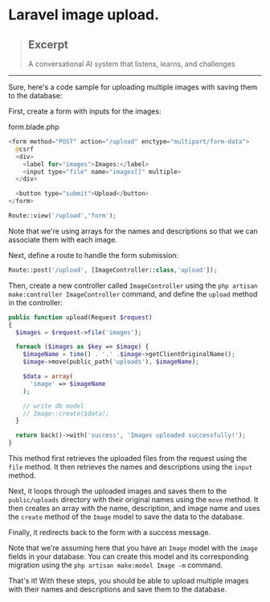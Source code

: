 # Laravel image upload.

> ## Excerpt
> A conversational AI system that listens, learns, and challenges

---
Sure, here's a code sample for uploading multiple images with  saving them to the database:

First, create a form with inputs for the images:

form.blade.php
```php
<form method="POST" action="/upload" enctype="multipart/form-data">
  @csrf
  <div>
    <label for="images">Images:</label>
    <input type="file" name="images[]" multiple>
  </div>

  <button type="submit">Upload</button>
</form>

```

```php
Route::view('/upload','form');
```

Note that we're using arrays for the names and descriptions so that we can associate them with each image.

Next, define a route to handle the form submission:

```php
Route::post('/upload', [ImageController::class,'upload']);

```

Then, create a new controller called `ImageController` using the `php artisan make:controller ImageController` command, and define the `upload` method in the controller:

```php
public function upload(Request $request)
{
  $images = $request->file('images');

  foreach ($images as $key => $image) {
    $imageName = time() . '.' .$image->getClientOriginalName();
    $image->move(public_path('uploads'), $imageName);

    $data = array(
      'image' => $imageName
    );

    // write db model
    // Image::create($data);
  }

  return back()->with('success', 'Images uploaded successfully!');
}

```

This method first retrieves the uploaded files from the request using the `file` method. It then retrieves the names and descriptions using the `input` method.

Next, it loops through the uploaded images and saves them to the `public/uploads` directory with their original names using the `move` method. It then creates an array with the name, description, and image name and uses the `create` method of the `Image` model to save the data to the database.

Finally, it redirects back to the form with a success message.

Note that we're assuming here that you have an `Image` model with the `image` fields in your database. You can create this model and its corresponding migration using the `php artisan make:model Image -m` command.

That's it! With these steps, you should be able to upload multiple images with their names and descriptions and save them to the database.
